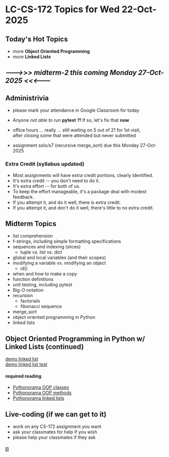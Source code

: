 # LC-CS-172 Topics for Wed 22-Oct-2025

## Today's Hot Topics

* more **Object Oriented Programming**
* more **Linked Lists**

## ***--->>> **midterm-2** this coming Monday 27-Oct-2025 <<<---***

## Administrivia

* please mark your attendance in Google Classroom for today

* Anyone *not able to run* **pytest** ***?!***  If so, let's fix that **now**

* office hours ... really ... still waiting on 5 out of 21 for 1st visit,  
  after closing some that were attended but never submitted

* assignment solo/s7 (recursive merge_sort) due this Monday 27-Oct-2025

### Extra Credit (syllabus updated)

* Most assignments will have extra credit portions, clearly identified.  
* It's extra credit -- you don't need to do it.  
* It's extra effort -- for both of us.  
* To keep the effort manageable, it's a package deal with modest feedback.  
* If you attempt it, and do it well, there is extra credit.  
* If you attempt it, and don't do it well, there's little to no extra credit.

## Midterm Topics

  - list comprehension
  - f-strings, including simple formatting specifications
  - sequences and indexing (slices)
    - tuple vs. list vs. dict
  - global and local variables (and their scopes)
  - modifying a variable vs. modifying an object
    - id()
  - when and how to make a copy
  - function definitions
  - unit testing, including pytest
  - Big-O notation
  - recursion
    - factorials
    - fibonacci sequence
  - merge_sort
  - object oriented programming in Python
  - linked lists

## Object Oriented Programming in Python w/ Linked Lists (continued)

[demo linked list](demo_linked_list.py)  
[demo linked list test](demo_linked_list_test.py)

#### required reading

* [Pythonorama OOP classes](https://github.com/alainkaegi/pythonorama/blob/main/oop/classes.md)
* [Pythonorama OOP methods](https://github.com/alainkaegi/pythonorama/blob/main/oop/methods.md)
* [Pythonorama linked lists](https://github.com/alainkaegi/pythonorama/blob/main/data_structures/linked_lists.md)

## Live-coding (if we can get to it)

* work on any CS-172 assignment you want
* ask your classmates for help if you wish
* please help your classmates if they ask

#### []
